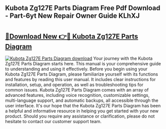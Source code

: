 ## Kubota Zg127E Parts Diagram Free Pdf Download - Part-6yt New Repair Owner Guide KLhXJ

# <h2><a href="http://dfkqst.blite.top/?on=Kubota+Zg127E+Parts+Diagram">🔗Download New 👉🔴 Kubota Zg127E Parts Diagram</a></h2>

[![Kubota Zg127E Parts Diagram download](https://i.imgur.com/lujVjoI.png)](http://dfkqst.blite.top/?on=Kubota+Zg127E+Parts+Diagram)
Your journey with the Kubota Zg127E Parts Diagram starts here. This manual is your comprehensive guide to understanding and using it effectively. Before you begin using your Kubota Zg127E Parts Diagram, please familiarize yourself with its functions and features by reading this user manual. It includes clear instructions for installation, setup, and operation, as well as troubleshooting tips for common issues. Kubota Zg127E Parts Diagram comes with an array of advanced features, including voice recognition, customizable settings, multi-language support, and automatic backups, all accessible through the user interface. It's our hope that the Kubota Zg127E Parts Diagram has been a helpful and informative resource in helping you get started with your new product. Should you require any assistance or clarification, please do not hesitate to contact our customer support team.
